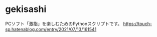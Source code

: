 # gekisashi

PCソフト「激指」を楽しむためのPythonスクリプトです。
https://touch-sp.hatenablog.com/entry/2021/07/13/161541
